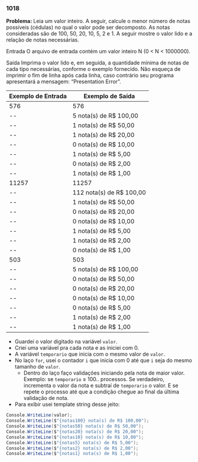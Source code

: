 ### 1018

**Problema:** Leia um valor inteiro. A seguir, calcule o menor número de notas possíveis (cédulas) no qual o valor pode ser decomposto. As notas consideradas são de 100, 50, 20, 10, 5, 2 e 1. A seguir mostre o valor lido e a relação de notas necessárias.

Entrada
O arquivo de entrada contém um valor inteiro N (0 < N < 1000000).

Saída
Imprima o valor lido e, em seguida, a quantidade mínima de notas de cada tipo necessárias, conforme o exemplo fornecido. Não esqueça de imprimir o fim de linha após cada linha, caso contrário seu programa apresentará a mensagem: “Presentation Error”.



| Exemplo de Entrada | Exemplo de Saída |
| --- | --- |
| 576 | 576 |
 -- |  5 nota(s) de R$ 100,00
-- | 1 nota(s) de R$ 50,00
 --| 1 nota(s) de R$ 20,00
 --|0 nota(s) de R$ 10,00
 --|1 nota(s) de R$ 5,00
  --|0 nota(s) de R$ 2,00
 --|1 nota(s) de R$ 1,00 |
| 11257 | 11257
 --|112 nota(s) de R$ 100,00
 --|1 nota(s) de R$ 50,00
 --|0 nota(s) de R$ 20,00
 --|0 nota(s) de R$ 10,00
 --|1 nota(s) de R$ 5,00
 --|1 nota(s) de R$ 2,00
 --|0 nota(s) de R$ 1,00 |
| 503 | 503
 --|5 nota(s) de R$ 100,00
 --|0 nota(s) de R$ 50,00
 --|0 nota(s) de R$ 20,00
 --|0 nota(s) de R$ 10,00
 --| 0 nota(s) de R$ 5,00
 --|1 nota(s) de R$ 2,00
 --|1 nota(s) de R$ 1,00 |

- Guardei o valor digitado na variável `valor`.
- Criei uma variável pra cada nota e as iniciei com 0.
- A variável `temporario` que inicia com o mesmo valor de `valor`.
- No laço `for`, usei o contador `i` que inicia com 0 até que `i` seja do mesmo tamanho de `valor`.
    - Dentro do laço faço validações iniciando pela nota de maior valor. Exemplo: se `temporario` ≥ 100.. processos. Se verdadeiro, incrementa o valor da nota e subtraí de `temporario` o valor. E se repete o processo até que a condição chegue ao final da última validação de nota.
- Para exibir usei template string desse jeito:

```cs
Console.WriteLine(valor);
Console.WriteLine($"{notas100} nota(s) de R$ 100,00");
Console.WriteLine($"{notas50} nota(s) de R$ 50,00");
Console.WriteLine($"{notas20} nota(s) de R$ 20,00");
Console.WriteLine($"{notas10} nota(s) de R$ 10,00");
Console.WriteLine($"{notas5} nota(s) de R$ 5,00");
Console.WriteLine($"{notas2} nota(s) de R$ 2,00");
Console.WriteLine($"{notas1} nota(s) de R$ 1,00");
```